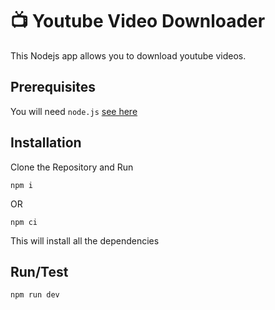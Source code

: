 # 📺 Youtube Video Downloader
This Nodejs app allows you to download youtube videos.

## Prerequisites
You will need `node.js` [see here](https://nodejs.org)

## Installation
Clone the Repository and Run 

```
npm i
```

OR

```
npm ci
```

This will install all the dependencies

## Run/Test
```
npm run dev
```
